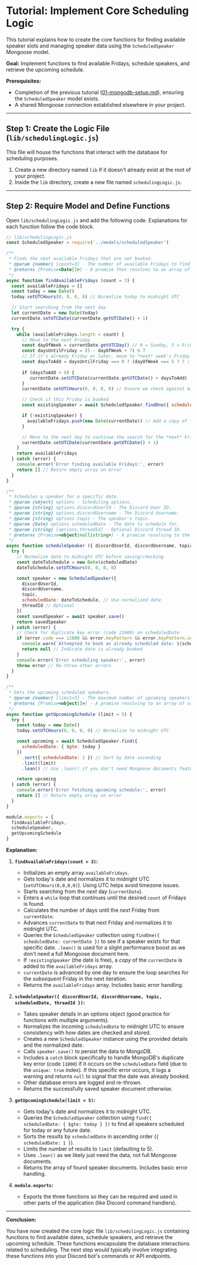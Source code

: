 # Tutorial: Implement Core Scheduling Logic

This tutorial explains how to create the core functions for finding available speaker slots and managing speaker data using the `ScheduledSpeaker` Mongoose model.

**Goal:** Implement functions to find available Fridays, schedule speakers, and retrieve the upcoming schedule.

**Prerequisites:**

*   Completion of the previous tutorial ([01-mongodb-setup.md](01-mongodb-setup.md)), ensuring the `ScheduledSpeaker` model exists.
*   A shared Mongoose connection established elsewhere in your project.

---

## Step 1: Create the Logic File (`lib/schedulingLogic.js`)

This file will house the functions that interact with the database for scheduling purposes.

1.  Create a new directory named `lib` if it doesn't already exist at the root of your project.
2.  Inside the `lib` directory, create a new file named `schedulingLogic.js`.

---

## Step 2: Require Model and Define Functions

Open `lib/schedulingLogic.js` and add the following code. Explanations for each function follow the code block.

```javascript
// lib/schedulingLogic.js
const ScheduledSpeaker = require('../models/scheduledSpeaker')

/**
 * Finds the next available Fridays that are not booked.
 * @param {number} [count=3] - The number of available Fridays to find.
 * @returns {Promise<Date[]>} - A promise that resolves to an array of available Date objects (normalized to midnight UTC).
 */
async function findAvailableFridays (count = 3) {
  const availableFridays = []
  const today = new Date()
  today.setUTCHours(0, 0, 0, 0) // Normalize today to midnight UTC

  // Start searching from the next day
  let currentDate = new Date(today)
  currentDate.setUTCDate(currentDate.getUTCDate() + 1)

  try {
    while (availableFridays.length < count) {
      // Move to the next Friday
      const dayOfWeek = currentDate.getUTCDay() // 0 = Sunday, 5 = Friday, 6 = Saturday
      const daysUntilFriday = (5 - dayOfWeek + 7) % 7
      // If it's already Friday or later, move to *next* week's Friday unless it's Friday today (handled by starting search tomorrow)
      const daysToAdd = daysUntilFriday === 0 ? (dayOfWeek === 5 ? 7 : 0) : daysUntilFriday
      
      if (daysToAdd > 0) {
         currentDate.setUTCDate(currentDate.getUTCDate() + daysToAdd)
      }
      currentDate.setUTCHours(0, 0, 0, 0) // Ensure we check against midnight UTC

      // Check if this Friday is booked
      const existingSpeaker = await ScheduledSpeaker.findOne({ scheduledDate: currentDate }).lean() // .lean() for performance if we only need to check existence

      if (!existingSpeaker) {
        availableFridays.push(new Date(currentDate)) // Add a copy of the date
      }

      // Move to the next day to continue the search for the *next* Friday slot
      currentDate.setUTCDate(currentDate.getUTCDate() + 1) 
    }
    return availableFridays
  } catch (error) {
    console.error('Error finding available Fridays:', error)
    return [] // Return empty array on error
  }
}

/**
 * Schedules a speaker for a specific date.
 * @param {object} options - Scheduling options.
 * @param {string} options.discordUserId - The Discord User ID.
 * @param {string} options.discordUsername - The Discord Username.
 * @param {string} options.topic - The speaker's topic.
 * @param {Date} options.scheduledDate - The date to schedule for.
 * @param {string} [options.threadId] - Optional Discord thread ID.
 * @returns {Promise<object|null|string>} - A promise resolving to the saved speaker document, null if date is booked, or throws an error.
 */
async function scheduleSpeaker ({ discordUserId, discordUsername, topic, scheduledDate, threadId }) {
  try {
    // Normalize date to midnight UTC before saving/checking
    const dateToSchedule = new Date(scheduledDate)
    dateToSchedule.setUTCHours(0, 0, 0, 0)

    const speaker = new ScheduledSpeaker({
      discordUserId,
      discordUsername,
      topic,
      scheduledDate: dateToSchedule, // Use normalized date
      threadId // Optional
    })
    const savedSpeaker = await speaker.save()
    return savedSpeaker
  } catch (error) {
    // Check for duplicate key error (code 11000) on scheduledDate
    if (error.code === 11000 && error.keyPattern && error.keyPattern.scheduledDate) {
      console.warn(`Attempted to book an already scheduled date: ${scheduledDate.toISOString().split('T')[0]}`)
      return null // Indicate date is already booked
    }
    console.error('Error scheduling speaker:', error)
    throw error // Re-throw other errors
  }
}

/**
 * Gets the upcoming scheduled speakers.
 * @param {number} [limit=5] - The maximum number of upcoming speakers to retrieve.
 * @returns {Promise<object[]>} - A promise resolving to an array of scheduled speaker documents.
 */
async function getUpcomingSchedule (limit = 5) {
  try {
    const today = new Date()
    today.setUTCHours(0, 0, 0, 0) // Normalize to midnight UTC

    const upcoming = await ScheduledSpeaker.find({
      scheduledDate: { $gte: today }
    })
      .sort({ scheduledDate: 1 }) // Sort by date ascending
      .limit(limit)
      .lean() // Use .lean() if you don't need Mongoose documents features downstream

    return upcoming
  } catch (error) {
    console.error('Error fetching upcoming schedule:', error)
    return [] // Return empty array on error
  }
}

module.exports = {
  findAvailableFridays,
  scheduleSpeaker,
  getUpcomingSchedule
}
```

**Explanation:**

1.  **`findAvailableFridays(count = 3)`:**
    *   Initializes an empty array `availableFridays`.
    *   Gets today's date and normalizes it to midnight UTC (`setUTCHours(0,0,0,0)`). Using UTC helps avoid timezone issues.
    *   Starts searching from the *next* day (`currentDate`).
    *   Enters a `while` loop that continues until the desired `count` of Fridays is found.
    *   Calculates the number of days until the *next* Friday from `currentDate`.
    *   Advances `currentDate` to that next Friday and normalizes it to midnight UTC.
    *   Queries the `ScheduledSpeaker` collection using `findOne({ scheduledDate: currentDate })` to see if a speaker exists for that specific date. `.lean()` is used for a slight performance boost as we don't need a full Mongoose document here.
    *   If `!existingSpeaker` (the date is free), a *copy* of the `currentDate` is added to the `availableFridays` array.
    *   `currentDate` is advanced by one day to ensure the loop searches for the *subsequent* Friday in the next iteration.
    *   Returns the `availableFridays` array. Includes basic error handling.

2.  **`scheduleSpeaker({ discordUserId, discordUsername, topic, scheduledDate, threadId })`:**
    *   Takes speaker details in an options object (good practice for functions with multiple arguments).
    *   Normalizes the incoming `scheduledDate` to midnight UTC to ensure consistency with how dates are checked and stored.
    *   Creates a new `ScheduledSpeaker` instance using the provided details and the normalized date.
    *   Calls `speaker.save()` to persist the data to MongoDB.
    *   Includes a `catch` block specifically to handle MongoDB's duplicate key error (code `11000`) if it occurs on the `scheduledDate` field (due to the `unique: true` index). If this specific error occurs, it logs a warning and returns `null` to signal that the date was already booked.
    *   Other database errors are logged and re-thrown.
    *   Returns the successfully saved speaker document otherwise.

3.  **`getUpcomingSchedule(limit = 5)`:**
    *   Gets today's date and normalizes it to midnight UTC.
    *   Queries the `ScheduledSpeaker` collection using `find({ scheduledDate: { $gte: today } })` to find all speakers scheduled for today or any future date.
    *   Sorts the results by `scheduledDate` in ascending order (`{ scheduledDate: 1 }`).
    *   Limits the number of results to `limit` (defaulting to 5).
    *   Uses `.lean()` as we likely just need the data, not full Mongoose documents.
    *   Returns the array of found speaker documents. Includes basic error handling.

4.  **`module.exports`:**
    *   Exports the three functions so they can be required and used in other parts of the application (like Discord command handlers).

---

**Conclusion:**

You have now created the core logic file `lib/schedulingLogic.js` containing functions to find available dates, schedule speakers, and retrieve the upcoming schedule. These functions encapsulate the database interactions related to scheduling. The next step would typically involve integrating these functions into your Discord bot's commands or API endpoints. 